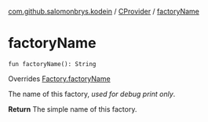 [com.github.salomonbrys.kodein](../index.md) / [CProvider](index.md) / [factoryName](.)

# factoryName

`fun factoryName(): String`

Overrides [Factory.factoryName](../-factory/factory-name.md)

The name of this factory, *used for debug print only*.

**Return**
The simple name of this factory.

